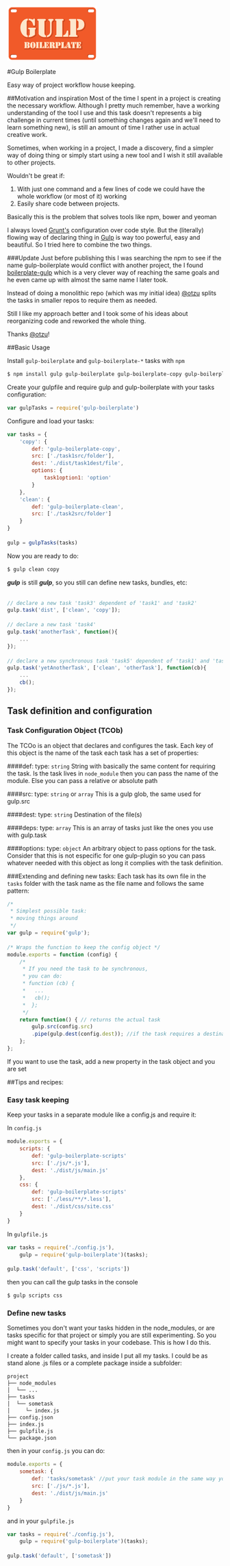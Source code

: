 ![Gulp Boilerplate][logo]

#Gulp Boilerplate

Easy way of project workflow house keeping.

##Motivation and inspiration
Most of the time I spent in a project is creating the necessary workflow. Although I pretty much remember, have a working understanding of the tool I use and this task doesn't represents a big challenge in current times (until something changes again and we'll need to learn something new), is still an amount of time I rather use in actual creative work.

Sometimes, when working in a project, I made a discovery, find a simpler way of doing thing or simply start using a new tool and I wish it still available to other projects.

Wouldn't be great if:

1. With just one command and a few lines of code we could have the whole workflow (or most of it) working
2. Easily share code between projects.

Basically this is the problem that solves tools like npm, bower and yeoman

I always loved [Grunt's](http://gruntjs.com/sample-gruntfile) configuration over code style. But the (literally) flowing way of declaring thing in [Gulp](http://gulpjs.com/) is way too powerful, easy and beautiful. So I tried here to combine the two  things.

###Update
Just before publishing this I was searching the npm to see if the name gulp-boilerplate would conflict with another project, the I found [boilerplate-gulp](https://github.com/oztu/boilerplate-gulp) which is a very clever way of reaching the same goals and he even came up with almost the same name I later took.

Instead of doing a monolithic repo (which was my initial idea) [@otzu](https://github.com/oztu) splits the tasks in smaller repos to require them as needed.

Still I like my approach better and I took some of his ideas about reorganizing code and reworked the whole thing.

Thanks [@otzu](https://github.com/oztu)!

##Basic Usage

Install `gulp-boilerplate` and `gulp-boilerplate-*` tasks with `npm`

```sh
$ npm install gulp gulp-boilerplate gulp-boilerplate-copy gulp-boilerplate-clean
```

Create your gulpfile and require gulp and gulp-boilerplate with your tasks configuration:

```javascript
var gulpTasks = require('gulp-boilerplate')
```

Configure and load your tasks:

```javascript
var tasks = {
    'copy': {
        def: 'gulp-boilerplate-copy',
        src: ['./task1src/folder'],
        dest: './dist/task1dest/file',
        options: {
            task1option1: 'option'
        }
    },
    'clean': {
        def: 'gulp-boilerplate-clean',
        src: ['./task2src/folder']
    }
}

gulp = gulpTasks(tasks)
```

Now you are ready to do:

```sh
$ gulp clean copy
```

***gulp*** is still ***gulp***, so you still can define new tasks, bundles, etc:

```javascript

// declare a new task 'task3' dependent of 'task1' and 'task2'
gulp.task('dist', ['clean', 'copy']);

// declare a new task 'task4'
gulp.task('anotherTask', function(){
    ...
});

// declare a new synchronous task 'task5' dependent of 'task1' and 'task4'
gulp.task('yetAnotherTask', ['clean', 'otherTask'], function(cb){
    ...
    cb();
});
```

## Task definition and configuration
### Task Configuration Object (TCOb)
The TCOo is an object that declares and configures the task.
Each key of this object is the name of the task
each task has a set of properties:

####def:
type: `string`
String with basically the same content for requiring the task. Is the task lives in `node_module` then you can pass the name of the module. Else you can pass a relative or absolute path

####src:
type: `string` or `array`
This is a gulp glob, the same used for gulp.src

####dest:
type: `string`
Destination of the file(s)

####deps:
type: `array`
This is an array of tasks just like the ones you use with gulp.task

####options:
type: `object`
An arbitrary object to pass options for the task. Consider that this is not especific for one gulp-plugin so you can pass whatever needed with this object as long it complies with the task definition.

###Extending and defining new tasks:
Each task has its own file in the `tasks` folder with the task name as the file name and follows the same pattern:

```javascript
/*
 * Simplest possible task:
 * moving things around
 */
var gulp = require('gulp');

/* Wraps the function to keep the config object */
module.exports = function (config) {
    /*
     * If you need the task to be synchronous,
     * you can do:
     * function (cb) {
     *   ...
     *   cb();
     *  };
     */
    return function() { // returns the actual task
        gulp.src(config.src)
        .pipe(gulp.dest(config.dest)); //if the task requires a destination
    };
};
```

If you want to use the task, add a new property in the task object and you are set

##Tips and recipes:

### Easy task keeping
Keep your tasks in a separate module like a config.js and require it:

In `config.js`

```javascript
module.exports = {
    scripts: {
        def: 'gulp-boilerplate-scripts'
        src: ['./js/*.js'],
        dest: './dist/js/main.js'
    },
    css: {
        def: 'gulp-boilerplate-scripts'
        src: ['./less/**/*.less'],
        dest: './dist/css/site.css'
    }
}
```

In `gulpfile.js`

```javascript
var tasks = require('./config.js'),
    gulp = require('gulp-boilerplate')(tasks);

gulp.task('default', ['css', 'scripts'])
```

then you can call the gulp tasks in the console

```bash
$ gulp scripts css
```

### Define new tasks
Sometimes you don't want your tasks hidden in the node_modules, or are tasks specific for that project or simply you are still experimenting. So you might want to specify your tasks in your codebase. This is how I do this.

I create a folder called tasks, and inside I put all my tasks. I could be as stand alone .js files or a complete package inside a subfolder:

```
project
├── node_modules
│  └── ...
├── tasks
│  └── sometask
│     └─ index.js
├── config.json
├── index.js
├── gulpfile.js
└── package.json
```

then in your `config.js` you can do:

```javascript
module.exports = {
    sometask: {
        def: 'tasks/sometask' //put your task module in the same way you would require it
        src: ['./js/*.js'],
        dest: './dist/js/main.js'
    }
}
```

and in your `gulpfile.js`

```javascript
var tasks = require('./config.js'),
    gulp = require('gulp-boilerplate')(tasks);

gulp.task('default', ['sometask'])
```

[logo]: https://raw.githubusercontent.com/gulp-boilerplate/gulp-boilerplate/master/logo.png "Gulp Boilerplate"
